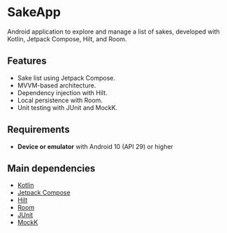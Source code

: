 # SakeApp

Android application to explore and manage a list of sakes, developed with Kotlin, Jetpack Compose, Hilt, and Room.

## Features

- Sake list using Jetpack Compose.
- MVVM-based architecture.
- Dependency injection with Hilt.
- Local persistence with Room.
- Unit testing with JUnit and MockK.

## Requirements

- **Device or emulator** with Android 10 (API 29) or higher

## Main dependencies

- [Kotlin](https://kotlinlang.org/)
- [Jetpack Compose](https://developer.android.com/jetpack/compose)
- [Hilt](https://dagger.dev/hilt/)
- [Room](https://developer.android.com/jetpack/androidx/releases/room)
- [JUnit](https://junit.org/)
- [MockK](https://mockk.io/)
